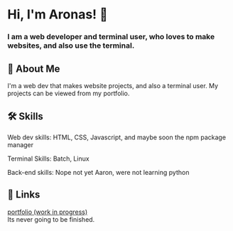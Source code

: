 
# Hi, I'm Aronas! 👋

### I am a web developer and terminal user, who loves to make websites, and also use the terminal.


## 🚀 About Me
I'm a web dev that makes website projects, and also a terminal user. 
My projects can be viewed from my portfolio.


## 🛠 Skills
Web dev skills: HTML, CSS, Javascript, and maybe soon the npm package manager

Terminal Skills: Batch, Linux

Back-end skills: Nope not yet Aaron, were not learning python


## 🔗 Links
[portfolio (work in progress)](https://github.com) \
Its never going to be finished.

